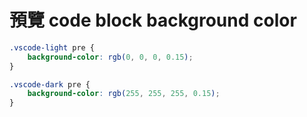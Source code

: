# 預覽 code block background color

```css
.vscode-light pre {
	background-color: rgb(0, 0, 0, 0.15);
}

.vscode-dark pre {
	background-color: rgb(255, 255, 255, 0.15);
}
```